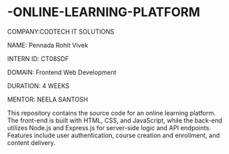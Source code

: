 # -ONLINE-LEARNING-PLATFORM

COMPANY:CODTECH IT SOLUTIONS

NAME: Pennada Rohit Vivek

INTERN ID: CT08SDF

DOMAIN: Frontend Web Development

DURATION: 4 WEEKS

MENTOR: NEELA SANTOSH

This repository contains the source code for an online learning platform. The front-end is built with HTML, CSS, and JavaScript, while the back-end utilizes Node.js and Express.js for server-side logic and API endpoints. Features include user authentication, course creation and enrollment, and content delivery.
